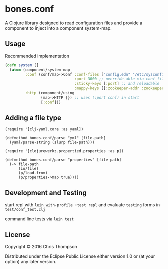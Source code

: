 # bones.conf

A Clojure library designed to read configuration files and provide a
component to inject into a component system-map.

## Usage

Recommended implementation

```clojure
(defn system []
  (atom (component/system-map
         :conf (conf/map->Conf :conf-files ["config.edn" "/etc/sysconfig/app.properties"]
                               :port 3000 ;; override-able via conf-files
                               :sticky-keys [:port] ;; and reloadable
                               :mappy-keys [[:zookeeper-addr :zookeeper/address]]) ;;same value
         :http (component/using
                (map->HTTP {}) ;; uses (:port conf) in start
                [:conf]))

```

## Adding a file type

```
(require '[clj-yaml.core :as yaml])

(defmethod bones.conf/parse "yml" [file-path]
  (yaml/parse-string (slurp file-path)))
```


```
(require '[clojurewerkz.propertied.properties :as p])

(defmethod bones.conf/parse "properties" [file-path]
  (-> file-path
      (io/file)
      (p/load-from)
      (p/properties->map true))))
```

## Development and Testing

start repl with `lein with-profile +test repl` and evaluate `testing` forms in `test/conf_test.clj`

command line tests via `lein test`


## License

Copyright © 2016 Chris Thompson

Distributed under the Eclipse Public License either version 1.0 or (at
your option) any later version.

